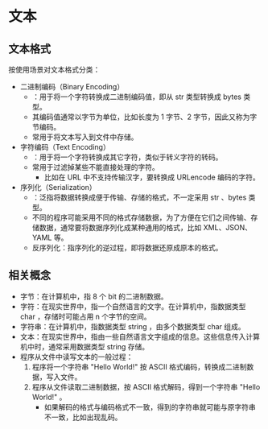 # 文本

## 文本格式

按使用场景对文本格式分类：
- 二进制编码（Binary Encoding）
  - ：用于将一个字符转换成二进制编码值，即从 str 类型转换成 bytes 类型。
  - 其编码值通常以字节为单位，比如长度为 1 字节、2 字节，因此又称为字节编码。 
  - 常用于将文本写入到文件中存储。
- 字符编码（Text Encoding）
  - ：用于将一个字符转换成其它字符，类似于转义字符的转码。
  - 常用于过滤掉某些不能直接处理的字符。
    - 比如在 URL 中不支持传输汉字，要转换成 URLencode 编码的字符。
- 序列化（Serialization）
  - ：泛指将数据转换成便于传输、存储的格式，不一定采用 str 、bytes 类型。
  - 不同的程序可能采用不同的格式存储数据，为了方便在它们之间传输、存储数据，通常要将数据序列化成某种通用的格式，比如 XML、JSON、YAML 等。
  - 反序列化：指序列化的逆过程，即将数据还原成原本的格式。

## 相关概念

- 字节：在计算机中，指 8 个 bit 的二进制数据。
- 字符：在现实世界中，指一个自然语言的文字。在计算机中，指数据类型 char ，存储时可能占用 n 个字节的空间。
- 字符串：在计算机中，指数据类型 string ，由多个数据类型 char 组成。
- 文本：在现实世界中，指由一些自然语言文字组成的信息。这些信息传入计算机中时，通常采用数据类型 string 存储。
- 程序从文件中读写文本的一般过程：
  1. 程序将一个字符串 "Hello World!" 按 ASCII 格式编码，转换成二进制数据，写入文件。
  2. 程序从文件读取二进制数据，按 ASCII 格式解码，得到一个字符串 "Hello World!" 。
      - 如果解码的格式与编码格式不一致，得到的字符串就可能与原字符串不一致，比如出现乱码。
